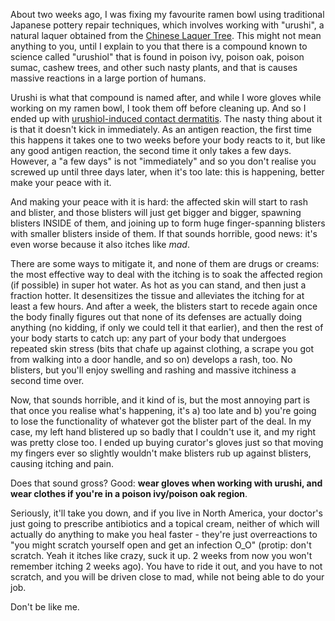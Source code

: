 About two weeks ago, I was fixing my favourite ramen bowl using traditional Japanese pottery repair techniques, which involves working with "urushi", a natural laquer obtained from the [Chinese Laquer Tree](https://en.wikipedia.org/wiki/Chinese_laquer_tree). This might not mean anything to you, until I explain to you that there is a compound known to science called "urushiol" that is found in poison ivy, poison oak, poison sumac, cashew trees, and other such nasty plants, and that is causes massive reactions in a large portion of humans.

Urushi is what that compound is named after, and while I wore gloves while working on my ramen bowl, I took them off before cleaning up. And so I ended up with [urushiol-induced contact dermatitis](https://en.wikipedia.org/wiki/Urushiol-induced_contact_dermatitis). The nasty thing about it is that it doesn't kick in immediately. As an antigen reaction, the first time this happens it takes one to two weeks before your body reacts to it, but like any good antigen reaction, the second time it only takes a few days. However, a "a few days" is not "immediately" and so you don't realise you screwed up until three days later, when it's too late: this is happening, better make your peace with it.

And making your peace with it is hard: the affected skin will start to rash and blister, and those blisters will just get bigger and bigger, spawning blisters INSIDE of them, and joining up to form huge finger-spanning blisters with smaller blisters inside of them. If that sounds horrible, good news: it's even worse because it also itches like *mad*.

There are some ways to mitigate it, and none of them are drugs or creams: the most effective way to deal with the itching is to soak the affected region (if possible) in super hot water. As hot as you can stand, and then just a fraction hotter. It desensitizes the tissue and alleviates the itching for at least a few hours. And after a week, the blisters start to recede again once the body finally figures out that none of its defenses are actually doing anything (no kidding, if only we could tell it that earlier), and then the rest of your body starts to catch up: any part of your body that undergoes repeated skin stress (bits that chafe up against clothing, a scrape you got from walking into a door handle, and so on) develops a rash, too. No blisters, but you'll enjoy swelling and rashing and massive itchiness a second time over.

Now, that sounds horrible, and it kind of is, but the most annoying part is that once you realise what's happening, it's a) too late and b) you're going to lose the functionality of whatever got the blister part of the deal. In my case, my left hand blistered up so badly that I couldn't use it, and my right was pretty close too. I ended up buying curator's gloves just so that moving my fingers ever so slightly wouldn't make blisters rub up against blisters, causing itching and pain.

Does that sound gross? Good: **wear gloves when working with urushi, and wear clothes if you're in a poison ivy/poison oak region**.

Seriously, it'll take you down, and if you live in North America, your doctor's just going to prescribe antibiotics and a topical cream, neither of which will actually do anything to make you heal faster - they're just overreactions to "you might scratch yourself open and get an infection O_O" (protip: don't scratch. Yeah it itches like crazy, suck it up. 2 weeks from now you won't remember itching 2 weeks ago). You have to ride it out, and you have to not scratch, and you will be driven close to mad, while not being able to do your job.

Don't be like me.